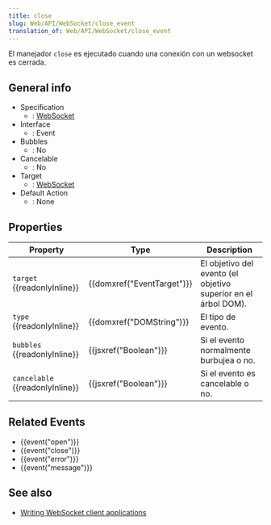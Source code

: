 ```yaml
---
title: close
slug: Web/API/WebSocket/close_event
translation_of: Web/API/WebSocket/close_event
---
```

El manejador `close` es ejecutado cuando una conexión con un websocket es cerrada.

## General info

- Specification
  - : [WebSocket](http://www.w3.org/TR/websockets/)
- Interface
  - : Event
- Bubbles
  - : No
- Cancelable
  - : No
- Target
  - : [WebSocket](/es/docs/WebSockets/WebSockets_reference/WebSocket)
- Default Action
  - : None

## Properties

| Property                              | Type                                 | Description                                                    |
| ------------------------------------- | ------------------------------------ | -------------------------------------------------------------- |
| `target` {{readonlyInline}}     | {{domxref("EventTarget")}} | El objetivo del evento (el objetivo superior en el árbol DOM). |
| `type` {{readonlyInline}}       | {{domxref("DOMString")}}     | El tipo de evento.                                             |
| `bubbles` {{readonlyInline}}    | {{jsxref("Boolean")}}         | Si el evento normalmente burbujea o no.                        |
| `cancelable` {{readonlyInline}} | {{jsxref("Boolean")}}         | Si el evento es cancelable o no.                               |

## Related Events

- {{event("open")}}
- {{event("close")}}
- {{event("error")}}
- {{event("message")}}

## See also

- [Writing WebSocket client applications](/es/docs/WebSockets/Writing_WebSocket_client_applications)
